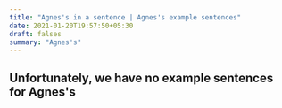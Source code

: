 ```yaml
---
title: "Agnes's in a sentence | Agnes's example sentences"
date: 2021-01-20T19:57:50+05:30
draft: falses
summary: "Agnes's"
---
```

## Unfortunately, we have no example sentences for Agnes's                 
